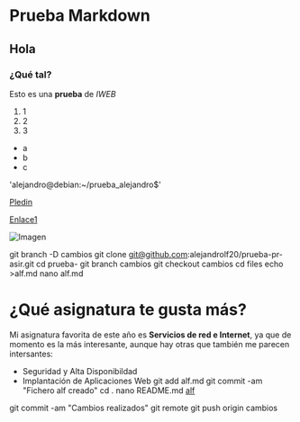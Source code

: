 # Prueba Markdown
## Hola 
### ¿Qué tal?
Esto es una **prueba** de *IWEB*

1. 1
2. 2
3. 3

* a
* b
* c

'alejandro@debian:~/prueba_alejandro$'

 [Pledin](https://https://fp.josedomingo.org/iaw/1_introduccion/ejercicio2.html)
 
 [Enlace1](https://https://github.com/alejandrolf20/prueba_alejandro/blob/main/README.md)

 ![Imagen](https://github.com/user-attachments/assets/89c74b62-cf47-45ec-9ba2-69fae8492d40)

git branch -D cambios
git clone git@github.com:alejandrolf20/prueba-pr-asir.git
cd prueba-
git branch cambios
git checkout cambios
cd files
echo >alf.md
nano alf.md
# ¿Qué asignatura te gusta más?
Mi asignatura favorita de este año es **Servicios de red e Internet**, ya que de momento es la más interesante, aunque hay otras que también me parecen intersantes:

* Seguridad y Alta Disponibildad
* Implantación de Aplicaciones Web
git add alf.md
git commit -am "Fichero alf creado" 
cd .
nano README.md
[alf]()

git commit -am "Cambios realizados" 
git remote
git push origin cambios
